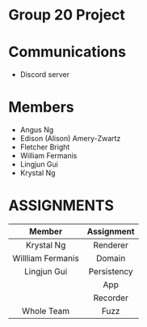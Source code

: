 # Group 20 Project

# Communications
- Discord server

# Members
- Angus Ng
- Edison (Alison) Amery-Zwartz
- Fletcher Bright
- William Fermanis
- Lingjun Gui
- Krystal Ng

# ASSIGNMENTS
| Member | Assignment |
|   :---:   |    :---:     |
| Krystal Ng  | Renderer   |
| Willliam Fermanis  | Domain     |
| Lingjun Gui | Persistency |
|        | App        |
|        | Recorder   | 
| Whole Team       | Fuzz       |